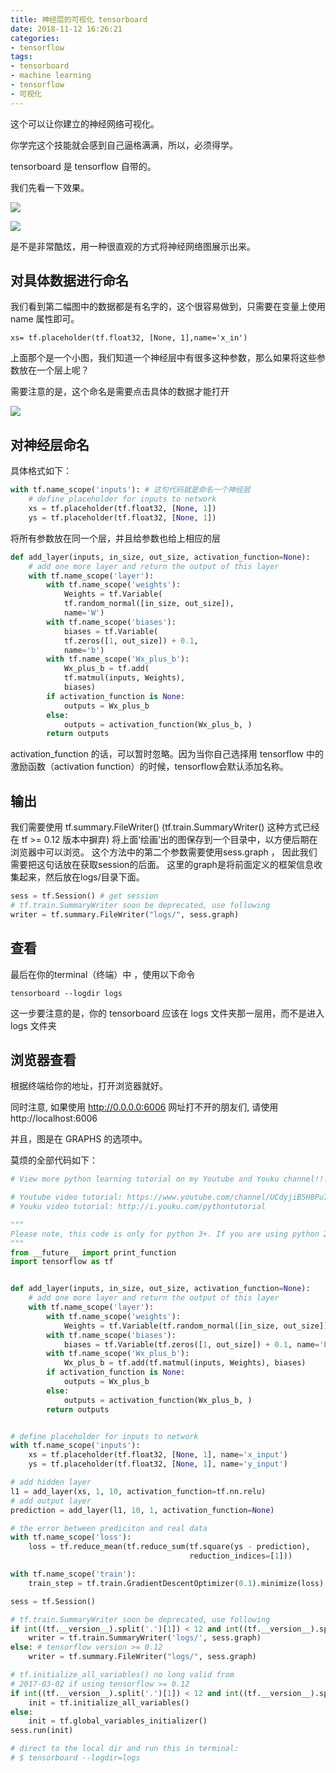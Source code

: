 ```yaml
---
title: 神经层的可视化 tensorboard
date: 2018-11-12 16:26:21
categories:
- tensorflow
tags:
- tensorboard
- machine learning
- tensorflow
- 可视化
---
```

这个可以让你建立的神经网络可视化。

你学完这个技能就会感到自己逼格满满，所以，必须得学。

<!-- more -->

tensorboard 是 tensorflow 自带的。

我们先看一下效果。

![](/images/tensorflow/12_0.png)

![](/images/tensorflow/12_1.png)

是不是非常酷炫，用一种很直观的方式将神经网络图展示出来。

## 对具体数据进行命名

我们看到第二幅图中的数据都是有名字的，这个很容易做到，只需要在变量上使用 name 属性即可。

	xs= tf.placeholder(tf.float32, [None, 1],name='x_in')
	
上面那个是一个小图，我们知道一个神经层中有很多这种参数，那么如果将这些参数放在一个层上呢？

需要注意的是，这个命名是需要点击具体的数据才能打开

![](/images/tensorflow/12_2.png)

## 对神经层命名

具体格式如下：

```python
with tf.name_scope('inputs'): # 这句代码就是命名一个神经层
	# define placeholder for inputs to network
	xs = tf.placeholder(tf.float32, [None, 1])
	ys = tf.placeholder(tf.float32, [None, 1])
```

将所有参数放在同一个层，并且给参数也给上相应的层

```python
def add_layer(inputs, in_size, out_size, activation_function=None):
    # add one more layer and return the output of this layer
    with tf.name_scope('layer'):
        with tf.name_scope('weights'):
            Weights = tf.Variable(
            tf.random_normal([in_size, out_size]), 
            name='W')
        with tf.name_scope('biases'):
            biases = tf.Variable(
            tf.zeros([1, out_size]) + 0.1, 
            name='b')
        with tf.name_scope('Wx_plus_b'):
            Wx_plus_b = tf.add(
            tf.matmul(inputs, Weights), 
            biases)
        if activation_function is None:
            outputs = Wx_plus_b
        else:
            outputs = activation_function(Wx_plus_b, )
        return outputs
```

activation_function 的话，可以暂时忽略。因为当你自己选择用 tensorflow 中的激励函数（activation function）的时候，tensorflow会默认添加名称。

## 输出

我们需要使用 tf.summary.FileWriter() (tf.train.SummaryWriter() 这种方式已经在 tf >= 0.12 版本中摒弃) 将上面‘绘画’出的图保存到一个目录中，以方便后期在浏览器中可以浏览。 这个方法中的第二个参数需要使用sess.graph ， 因此我们需要把这句话放在获取session的后面。 这里的graph是将前面定义的框架信息收集起来，然后放在logs/目录下面。

```python
sess = tf.Session() # get session
# tf.train.SummaryWriter soon be deprecated, use following
writer = tf.summary.FileWriter("logs/", sess.graph)
```

## 查看

最后在你的terminal（终端）中 ，使用以下命令

	tensorboard --logdir logs

这一步要注意的是，你的 tensorboard 应该在 logs 文件夹那一层用，而不是进入 logs 文件夹

## 浏览器查看

根据终端给你的地址，打开浏览器就好。

同时注意, 如果使用 http://0.0.0.0:6006 网址打不开的朋友们, 请使用 http://localhost:6006

并且，图是在 GRAPHS 的选项中。

莫烦的全部代码如下：

```python
# View more python learning tutorial on my Youtube and Youku channel!!!

# Youtube video tutorial: https://www.youtube.com/channel/UCdyjiB5H8Pu7aDTNVXTTpcg
# Youku video tutorial: http://i.youku.com/pythontutorial

"""
Please note, this code is only for python 3+. If you are using python 2+, please modify the code accordingly.
"""
from __future__ import print_function
import tensorflow as tf


def add_layer(inputs, in_size, out_size, activation_function=None):
    # add one more layer and return the output of this layer
    with tf.name_scope('layer'):
        with tf.name_scope('weights'):
            Weights = tf.Variable(tf.random_normal([in_size, out_size]), name='W')
        with tf.name_scope('biases'):
            biases = tf.Variable(tf.zeros([1, out_size]) + 0.1, name='b')
        with tf.name_scope('Wx_plus_b'):
            Wx_plus_b = tf.add(tf.matmul(inputs, Weights), biases)
        if activation_function is None:
            outputs = Wx_plus_b
        else:
            outputs = activation_function(Wx_plus_b, )
        return outputs


# define placeholder for inputs to network
with tf.name_scope('inputs'):
    xs = tf.placeholder(tf.float32, [None, 1], name='x_input')
    ys = tf.placeholder(tf.float32, [None, 1], name='y_input')

# add hidden layer
l1 = add_layer(xs, 1, 10, activation_function=tf.nn.relu)
# add output layer
prediction = add_layer(l1, 10, 1, activation_function=None)

# the error between prediciton and real data
with tf.name_scope('loss'):
    loss = tf.reduce_mean(tf.reduce_sum(tf.square(ys - prediction),
                                        reduction_indices=[1]))

with tf.name_scope('train'):
    train_step = tf.train.GradientDescentOptimizer(0.1).minimize(loss)

sess = tf.Session()

# tf.train.SummaryWriter soon be deprecated, use following
if int((tf.__version__).split('.')[1]) < 12 and int((tf.__version__).split('.')[0]) < 1:  # tensorflow version < 0.12
    writer = tf.train.SummaryWriter('logs/', sess.graph)
else: # tensorflow version >= 0.12
    writer = tf.summary.FileWriter("logs/", sess.graph)

# tf.initialize_all_variables() no long valid from
# 2017-03-02 if using tensorflow >= 0.12
if int((tf.__version__).split('.')[1]) < 12 and int((tf.__version__).split('.')[0]) < 1:
    init = tf.initialize_all_variables()
else:
    init = tf.global_variables_initializer()
sess.run(init)

# direct to the local dir and run this in terminal:
# $ tensorboard --logdir=logs
```
